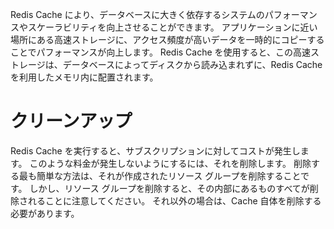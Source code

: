 Redis Cache により、データベースに大きく依存するシステムのパフォーマンスやスケーラビリティを向上させることができます。 アプリケーションに近い場所にある高速ストレージに、アクセス頻度が高いデータを一時的にコピーすることでパフォーマンスが向上します。 Redis Cache を使用すると、この高速ストレージは、データベースによってディスクから読み込まれずに、Redis Cache を利用したメモリ内に配置されます。

# <a name="cleanup"></a>クリーンアップ

Redis Cache を実行すると、サブスクリプションに対してコストが発生します。 このような料金が発生しないようにするには、それを削除します。 削除する最も簡単な方法は、それが作成されたリソース グループを削除することです。 しかし、リソース グループを削除すると、その内部にあるものすべてが削除されることに注意してください。 それ以外の場合は、Cache 自体を削除する必要があります。